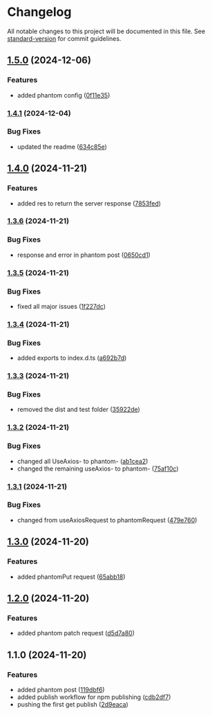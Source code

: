 # Changelog

All notable changes to this project will be documented in this file. See [standard-version](https://github.com/conventional-changelog/standard-version) for commit guidelines.

## [1.5.0](https://github.com/dev-phantom/phantom-request/compare/v1.4.1...v1.5.0) (2024-12-06)


### Features

* added phantom config ([0f11e35](https://github.com/dev-phantom/phantom-request/commit/0f11e35b8a597474377531d17b2d11f7843dd5e7))

### [1.4.1](https://github.com/dev-phantom/phantom-request/compare/v1.4.0...v1.4.1) (2024-12-04)


### Bug Fixes

* updated the readme ([634c85e](https://github.com/dev-phantom/phantom-request/commit/634c85ebc4c4a81db08849c5464bc0dd0ad68103))

## [1.4.0](https://github.com/dev-phantom/phantom-request/compare/v1.3.6...v1.4.0) (2024-11-21)


### Features

* added res to return the server response ([7853fed](https://github.com/dev-phantom/phantom-request/commit/7853fed4d350595e82493efc8504381f6c155030))

### [1.3.6](https://github.com/dev-phantom/phantom-request/compare/v1.3.5...v1.3.6) (2024-11-21)


### Bug Fixes

* response and error in phantom post ([0650cd1](https://github.com/dev-phantom/phantom-request/commit/0650cd1f15f3bbb11de56c610ccb3cdd192c9332))

### [1.3.5](https://github.com/dev-phantom/phantom-request/compare/v1.3.4...v1.3.5) (2024-11-21)


### Bug Fixes

* fixed all major issues ([1f227dc](https://github.com/dev-phantom/phantom-request/commit/1f227dc68bb71589035e5feb5d0fa08d6ccd243d))

### [1.3.4](https://github.com/dev-phantom/phantom-request/compare/v1.3.3...v1.3.4) (2024-11-21)


### Bug Fixes

* added exports to index.d.ts ([a692b7d](https://github.com/dev-phantom/phantom-request/commit/a692b7dd8613e91ca76f763a83af60a31407f134))

### [1.3.3](https://github.com/dev-phantom/phantom-request/compare/v1.3.2...v1.3.3) (2024-11-21)


### Bug Fixes

* removed the dist and test folder ([35922de](https://github.com/dev-phantom/phantom-request/commit/35922de52fe5f5776f14d6f1f9c3f325418b522c))

### [1.3.2](https://github.com/dev-phantom/phantom-request/compare/v1.3.1...v1.3.2) (2024-11-21)


### Bug Fixes

* changed all UseAxios- to phantom- ([ab1cea2](https://github.com/dev-phantom/phantom-request/commit/ab1cea2110d740e7c818aa38dae9f42852f893b5))
* changed the remaining useAxios- to phantom- ([75af10c](https://github.com/dev-phantom/phantom-request/commit/75af10c5422e03f4447a896cd1b91a41074cf222))

### [1.3.1](https://github.com/dev-phantom/phantom-request/compare/v1.3.0...v1.3.1) (2024-11-21)


### Bug Fixes

* changed from useAxiosRequest to phantomRequest ([479e760](https://github.com/dev-phantom/phantom-request/commit/479e760848e64d943aa08fc005a06f863fb0ba51))

## [1.3.0](https://github.com/dev-phantom/phantom-request/compare/v1.2.0...v1.3.0) (2024-11-20)


### Features

* added phantomPut request ([65abb18](https://github.com/dev-phantom/phantom-request/commit/65abb186f0e8e727b5e67723f1207bb0465f6c51))

## [1.2.0](https://github.com/dev-phantom/phantom-request/compare/v1.1.0...v1.2.0) (2024-11-20)


### Features

* added phantom patch request ([d5d7a80](https://github.com/dev-phantom/phantom-request/commit/d5d7a803a585a113d2e02807a38e048a35713dbe))

## 1.1.0 (2024-11-20)


### Features

* added phantom post ([119dbf6](https://github.com/dev-phantom/phantom-request/commit/119dbf600b1c6d95054f621fd4428c5f5b5254ae))
* added publish workflow for npm publishing ([cdb2df7](https://github.com/dev-phantom/phantom-request/commit/cdb2df79e8dce96d36aa7fcbfeec4804bdac0c5a))
* pushing the first get publish ([2d9eaca](https://github.com/dev-phantom/phantom-request/commit/2d9eacade4cadc1edda507063f4bccd2ca29658d))
